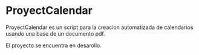 # ProyectCalendar
ProyectCalendar es un script para la creacion automatizada de calendarios usando una base de un documento pdf.

El proyecto se encuentra en desarollo.
